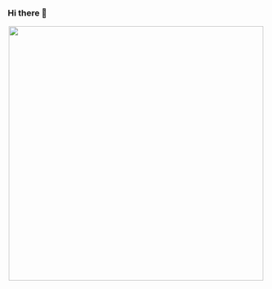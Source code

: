### Hi there 👋

<div id="header" align="center">
  <img src="https://media.giphy.com/media/v1.Y2lkPTc5MGI3NjExOHdrYjQ5M2w2dmljampyMm9vNnFrZzN6Y203Z3VwNGoweWZ2a283MiZlcD12MV9pbnRlcm5hbF9naWZfYnlfaWQmY3Q9Zw/iIqmM5tTjmpOB9mpbn/giphy.gif" width="500"/>
</div>
